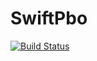 # SwiftPbo
[![Build Status](https://travis-ci.org/headswe/SwiftPbo.svg?branch=master)](https://travis-ci.org/headswe/SwiftPbo)
